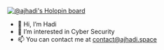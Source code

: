 
[![@ajhadi's Holopin board](https://holopin.io/api/user/board?user=ajhadi)](https://holopin.io/@ajhadi)

- 👋 Hi, I’m Hadi
- 👀 I’m interested in Cyber Security
- 📫 You can contact me at contact@ajhadi.space

<!---
ajhadi/ajhadi is a ✨ special ✨ repository because its `README.md` (this file) appears on your GitHub profile.
You can click the Preview link to take a look at your changes.
--->

